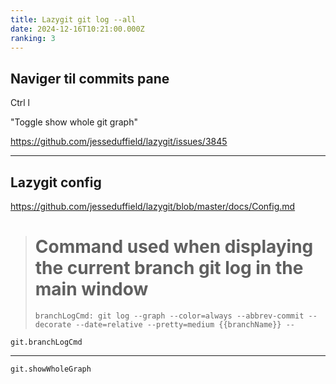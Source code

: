```yaml
---
title: Lazygit git log --all
date: 2024-12-16T10:21:00.000Z
ranking: 3
---
```

## Naviger til commits pane

Ctrl l

"Toggle show whole git graph"

<https://github.com/jesseduffield/lazygit/issues/3845>

---

## Lazygit config

<https://github.com/jesseduffield/lazygit/blob/master/docs/Config.md>

>  # Command used when displaying the current branch git log in the main window
> `branchLogCmd: git log --graph --color=always --abbrev-commit --decorate --date=relative --pretty=medium {{branchName}} --`

`git.branchLogCmd`

---



`git.showWholeGraph`



